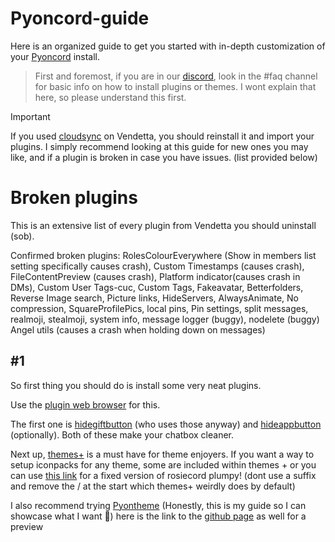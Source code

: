 # Pyoncord-guide
Here is an organized guide to get you started with in-depth customization of your [Pyoncord](https://github.com/pyoncord/Bunny) install.

> First and foremost, if you are in our [discord](https://discord.gg/pyoncord), look in the #faq channel for basic info on how to install plugins or themes. I wont explain that here, so please understand this first.

> [!IMPORTANT]
> If you used [cloudsync](https://vd-plugins.github.io/proxy/vendetta.nexpid.xyz/cloud-sync/) on Vendetta, you should reinstall it and import your plugins. I simply recommend looking at this guide for new ones you may like, and if a plugin is broken in case you have issues. (list provided below)

# Broken plugins
This is an extensive list of every plugin from Vendetta you should uninstall (sob).

Confirmed broken plugins:
RolesColourEverywhere (Show in members list setting specifically causes crash), Custom Timestamps (causes crash), FileContentPreview (causes crash), Platform indicator(causes crash in DMs), Custom User Tags-cuc, Custom Tags, Fakeavatar, Betterfolders, Reverse Image search, Picture links, HideServers, AlwaysAnimate, No compression, SquareProfilePics, local pins, Pin settings, split messages, realmoji, stealmoji, system info, message logger (buggy), nodelete (buggy) Angel utils (causes a crash when holding down on messages)

## #1

So first thing you should do is install some very neat plugins. 

Use the [plugin web browser](https://vd-plugins.github.io/web/#) for this. 

The first one is [hidegiftbutton](https://vd-plugins.github.io/proxy/amsyarasyiq.github.io/letup/HideGiftButton/) (who uses those anyway) and [hideappbutton](https://rico040.github.io/bunny-plugins/hideappbutton/) (optionally). Both of these make your chatbox cleaner. 

Next up, [themes+](https://vd-plugins.github.io/proxy/fres621.github.io/vendetta-plugins/BetterSearch/) is a must have for theme enjoyers. If you want a way to setup iconpacks for any theme, some are included within themes + or you can use [this link](https://raw.githubusercontent.com/rairof/discord-iconpacks/master/Packs/Plumpy/) for a fixed version of rosiecord plumpy! (dont use a suffix and remove the / at the start which themes+ weirdly does by default)

I also recommend trying [Pyontheme](https://raw.githubusercontent.com/rennpy/pyontheme/main/pyontheme.json) (Honestly, this is my guide so I can showcase what I want 🚎)
here is the link to the [github page](https://github.com/rennpy/pyontheme) as well for a preview

